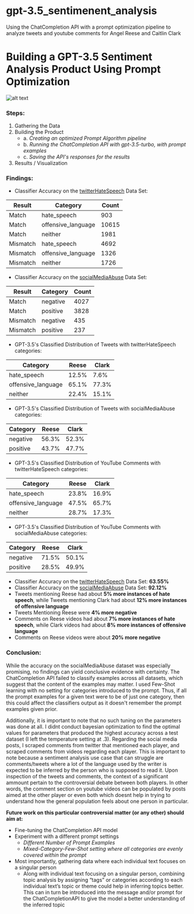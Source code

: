 # gpt-3.5_sentimenent_analysis
Using the ChatCompletion API with a prompt optimization pipeline to analyze tweets and youtube comments for Angel Reese and Caitlin Clark

# Building a GPT-3.5 Sentiment Analysis Product Using Prompt Optimization

![alt text](https://drive.google.com/uc?id=1IAB6nWBJL87ABsSNZ0KMp25TggJ2x4_h)

### Steps:
1. Gathering the Data
2. Building the Product 
    - a. *Creating an optimized Prompt Algorithm pipeline*
    - b. *Running the ChatCompletion API with gpt-3.5-turbo, with prompt examples*
    - c. *Saving the API's responses for the results*
3. Results / Visualization

### Findings: 

- Classifier Accuracy on the [twitterHateSpeech](https://huggingface.co/datasets/levalencia/TwitterHateSpeech) Data Set:

| Result | Category | Count |
| ----------- | ----------- | ----------- |
| Match | hate_speech | 903 |
| Match | offensive_language | 10615 |
| Match | neither | 1981 |
| Mismatch | hate_speech | 4692 |
| Mismatch | offensive_language | 1326 |
| Mismatch | neither | 1726 |

- Classifier Accuracy on the [socialMediaAbuse](https://huggingface.co/datasets/darksam/socialmedia-abuse) Data Set:

| Result | Category | Count |
| ----------- | ----------- | ----------- |
| Match | negative | 4027 |
| Match | positive | 3828 |
| Mismatch | negative | 435 |
| Mismatch | positive | 237 |

- GPT-3.5's Classified Distribution of Tweets with twitterHateSpeech categories: 

| Category | Reese | Clark |
| ----------- | ----------- | ----------- |
| hate_speech | 12.5% | 7.6% |
| offensive_language | 65.1% | 77.3% |
| neither | 22.4% | 15.1% |

- GPT-3.5's Classified Distribution of Tweets with socialMediaAbuse categories: 

| Category | Reese | Clark |
| ----------- | ----------- | ----------- |
| negative | 56.3% | 52.3% |
| positive | 43.7% | 47.7% |

- GPT-3.5's Classified Distribution of YouTube Comments with twitterHateSpeech categories: 

| Category | Reese | Clark |
| ----------- | ----------- | ----------- |
| hate_speech | 23.8% | 16.9% |
| offensive_language | 47.5% | 65.7% |
| neither | 28.7% | 17.3% |

- GPT-3.5's Classified Distribution of YouTube Comments with socialMediaAbuse categories: 

| Category | Reese | Clark |
| ----------- | ----------- | ----------- |
| negative | 71.5% | 50.1% |
| positive | 28.5% | 49.9% |

- Classifier Accuracy on the [twitterHateSpeech](https://huggingface.co/datasets/levalencia/TwitterHateSpeech) Data Set: **63.55%** 
- Classifier Accuracy on the [socialMediaAbuse](https://huggingface.co/datasets/darksam/socialmedia-abuse) Data Set: **92.12%**
- Tweets mentioning Reese had about **5% more instances of hate speech**, while Tweets mentioning Clark had about **12% more instances of offensive language**
- Tweets Mentioning Reese were **4% more negative**
- Comments on Reese videos had about **7% more instances of hate speech**, while Clark videos had about **8% more instances of offensive language**
- Comments on Reese videos were about **20% more negative**

### Conclusion: 
While the accuracy on the socialMediaAbuse dataset was especially promising, no findings can yield conclusive evidence with certainty. The ChatCompletion API failed to classify examples across all datasets, which suggest that the content of the examples may matter. I used Few-Shot learning with no setting for categories introduced to the prompt. Thus, if all the prompt examples for a given text were to be of just one category, then this could affect the classifiers output as it doesn't remember the prompt examples given prior. 

Additionally, it is important to note that no such tuning on the parameters was done at all. I didnt conduct bayesian optimization to find the optimal values for parameters that produced the highest accuracy across a test dataset (I left the temperature setting at .3). Regarding the social media posts, I scraped comments from twitter that mentioned each player, and scraped comments from videos regarding each player. This is important to note because a sentiment analysis use case that can struggle are comments/tweets where a lot of the language used by the writer is expected to be inferred by the person who is supposed to read it. Upon inspection of the tweets and comments, the context of a significant ammount pertain to the controversial debate between both players. In other words, the comment section on youtube videos can be populated by posts aimed at the other player or even both which doesnt help in trying to understand how the general population feels about one person in particular. 

**Future work on this particular controversial matter (or any other) should aim at:**
- Fine-tuning the ChatCompletion API model
- Experiment with a different prompt settings
    - *Different Number of Prompt Examples*
    - *Mixed-Category-Few-Shot setting where all categories are evenly covered within the prompt*
- Most importantly, gathering data where each individual text focuses on a singular person
    - Along with individual text focusing on a singular person, combining topic analysis by assigning “tags” or categories according to each individual text’s topic or theme could help in inferring topics better. This can in turn be introduced into the message and/or prompt for the ChatCompletionAPI to give the model a better understanding of the inferred topic
